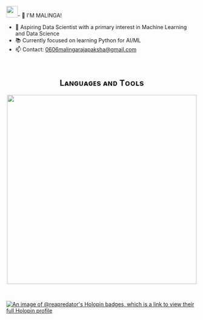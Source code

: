 <img src="https://emojis.slackmojis.com/emojis/images/1531849430/4246/blob-sunglasses.gif?1531849430" width="30"/>- 👋 I'M MALINGA!
<br /> 
- 👀 Aspiring Data Scientist with a primary interest in Machine Learning and Data Science
- 📚 Currently focused on learning Python for AI/ML
- 📫 Contact: 0606malingarajapaksha@gmail.com
<br />
<!--Languages and Tools Section-->       
<h2 align="center">Lᴀɴɢᴜᴀɢᴇs ᴀɴᴅ Tᴏᴏʟs</h2> 
<p align="center">
<img width="500px"  src="https://skillicons.dev/icons?i=py,mysql,sklearn,tensorflow,azure,vscode,js,html,css,php,stackoverflow,Wordpress,figma"  />
</p>
<br />

[![An image of @reapredator's Holopin badges, which is a link to view their full Holopin profile](https://holopin.me/reapredator)](https://holopin.io/@reapredator)
